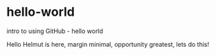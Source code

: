 # hello-world
intro to using GitHub - hello world

Hello
Helmut is here, 
margin minimal,
opportunity greatest,
lets do this!
